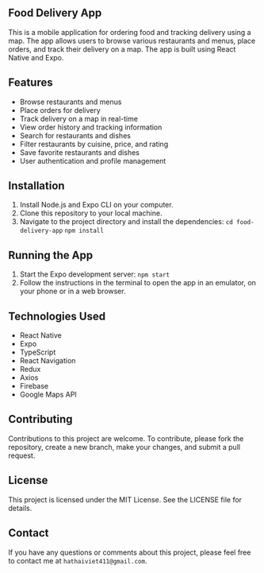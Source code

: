 ## **Food Delivery App** 
This is a mobile application for ordering food and tracking delivery using a map. The app allows users to browse various restaurants and menus, place orders, and track their delivery on a map. The app is built using React Native and Expo.

## **Features** 
  * Browse restaurants and menus
  * Place orders for delivery
  * Track delivery on a map in real-time
  * View order history and tracking information
  * Search for restaurants and dishes
  * Filter restaurants by cuisine, price, and rating
  * Save favorite restaurants and dishes
  * User authentication and profile management

## **Installation** 
  1. Install Node.js and Expo CLI on your computer.
  2. Clone this repository to your local machine.
  3. Navigate to the project directory and install the dependencies:
    `cd food-delivery-app`
    `npm install`

## **Running the App** 
  1. Start the Expo development server:
    `npm start`
  2. Follow the instructions in the terminal to open the app in an emulator, on your phone or in a web browser.

## **Technologies Used** 
  * React Native
  * Expo
  * TypeScript
  * React Navigation
  * Redux
  * Axios
  * Firebase
  * Google Maps API

## **Contributing** 
Contributions to this project are welcome. To contribute, please fork the repository, create a new branch, make your changes, and submit a pull request.

## **License** 
This project is licensed under the MIT License. See the LICENSE file for details.

## **Contact** 
If you have any questions or comments about this project, please feel free to contact me at `hathaiviet411@gmail.com`.